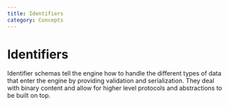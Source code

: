 ```yaml
---
title: Identifiers
category: Concepts
---
```


# Identifiers

Identifier schemas tell the engine how to handle the different types of data that enter the engine by providing validation and serialization. They deal with binary content and allow for higher level protocols and abstractions to be built on top.
